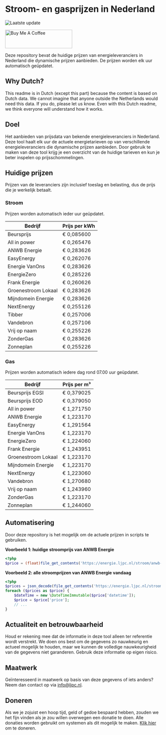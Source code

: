 # Stroom- en gasprijzen in Nederland

![Laatste update](https://img.shields.io/badge/laatste%20update-2024--10--02%2002%3A00%20CET-brightgreen)

<a href="https://www.buymeacoffee.com/Lars-" target="_blank"><img src="https://cdn.buymeacoffee.com/buttons/v2/default-orange.png" alt="Buy Me A Coffee" height="60" style="height: 60px !important;width: 217px !important;" ></a>

Deze repository bevat de huidige prijzen van energieleveranciers in Nederland die dynamische prijzen aanbieden. De prijzen worden elk uur automatisch geüpdatet.

## Why Dutch?

This readme is in Dutch (except this part) because the content is based on Dutch data. We cannot imagine that anyone outside the Netherlands would need this data. If you do, please let us know. Even with this Dutch readme, we think
everyone will understand how it works.

## Doel

Het aanbieden van prijsdata van bekende energieleveranciers in Nederland. Deze tool haalt elk uur de actuele energietarieven op van verschillende energieleveranciers die dynamische prijzen aanbieden. Door gebruik te maken van deze tool
krijg je een overzicht van de huidige tarieven en kun je beter inspelen op prijsschommelingen.

## Huidige prijzen

Prijzen van de leveranciers zijn inclusief toeslag en belasting, dus de prijs die je werkelijk betaalt.

### Stroom

Prijzen worden automatisch ieder uur geüpdatet.

 Bedrijf | Prijs per kWh 
---------|---------------
Beursprijs | € 0,085600
All in power | € 0,265476
ANWB Energie | € 0,283626
EasyEnergy | € 0,262076
Energie VanOns | € 0,283626
EnergieZero | € 0,285226
Frank Energie | € 0,260626
Groenestroom Lokaal | € 0,283626
Mijndomein Energie | € 0,283626
NextEnergy | € 0,255126
Tibber | € 0,257006
Vandebron | € 0,257106
Vrij op naam | € 0,255226
ZonderGas | € 0,283626
Zonneplan | € 0,255226


### Gas

Prijzen worden automatisch iedere dag rond 07.00 uur geüpdatet.

 Bedrijf | Prijs per m³ 
---------|--------------
Beursprijs EGSI | € 0,379025
Beursprijs EOD | € 0,379050
All in power | € 1,271750
ANWB Energie | € 1,223170
EasyEnergy | € 1,291564
Energie VanOns | € 1,223170
EnergieZero | € 1,224060
Frank Energie | € 1,243951
Groenestroom Lokaal | € 1,223170
Mijndomein Energie | € 1,223170
NextEnergy | € 1,223060
Vandebron | € 1,270680
Vrij op naam | € 1,243960
ZonderGas | € 1,223170
Zonneplan | € 1,244060


## Automatisering

Door deze repository is het mogelijk om de actuele prijzen in scripts te gebruiken.

**Voorbeeld 1: huidige stroomprijs van ANWB Energie**

```php
<?php
$price = (float)file_get_contents('https://energie.ljpc.nl/stroom/anwb-energie-nu.txt');

```

**Voorbeeld 2: alle stroomprijzen van ANWB Energie vandaag**

```php
<?php
$prices = json_decode(file_get_contents('https://energie.ljpc.nl/stroom/all-in-power-vandaag.json'),true);
foreach ($prices as $price) {
    $dateTime = new \DateTimeImmutable($price['datetime']);
    $price = $price['price'];
    // ...
}
```

## Actualiteit en betrouwbaarheid

Houd er rekening mee dat de informatie in deze tool alleen ter referentie wordt verstrekt. We doen ons best om de gegevens zo nauwkeurig en actueel mogelijk te houden, maar we kunnen de volledige nauwkeurigheid van de gegevens niet
garanderen. Gebruik deze informatie op eigen risico.

## Maatwerk

Geïnteresseerd in maatwerk op basis van deze gegevens of iets anders? Neem dan contact op
via [info@ljpc.nl](mailto:info@ljpc.nl?subject=Energie%20prijzen).

## Doneren

Als we je zojuist een hoop tijd, geld of gedoe bespaard hebben, zouden we het fijn vinden als je zou willen overwegen een
donatie te doen. Alle donaties worden gebruikt om systemen als dit mogelijk te
maken. [Klik hier](https://www.buymeacoffee.com/Lars-) om te doneren.
